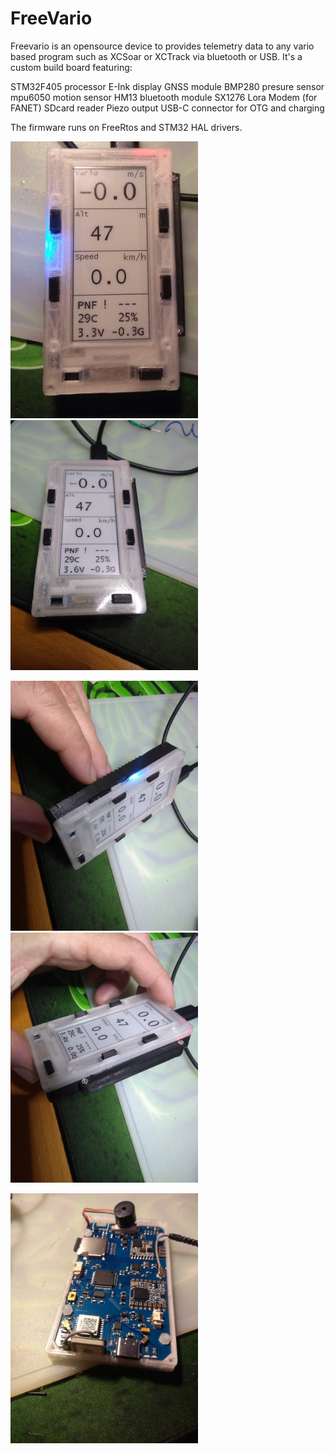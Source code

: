 # FreeVario
Freevario is an opensource device to provides telemetry data to any vario based program such as XCSoar or XCTrack via bluetooth or USB. It's a custom build board featuring:

  STM32F405 processor
  E-Ink display
  GNSS module
  BMP280 presure sensor
  mpu6050 motion sensor
  HM13 bluetooth module
  SX1276 Lora Modem (for FANET)
  SDcard reader
  Piezo output
  USB-C connector for OTG and charging
  

The firmware runs on FreeRtos and STM32 HAL drivers. 


  <p > 
  <img src="Doc/fv4.jpg" width="300"/> <img src="Doc/fv1.jpg" width="300"/>  
  </p>
  
  <p > 
  <img src="Doc/fv2.jpg" width="300"/> <img src="Doc/fv3.jpg" width="300"/>  
  </p>
    <p > 
  <img src="Doc/Fv_Internal.jpg" width="300"/>  
  </p>
